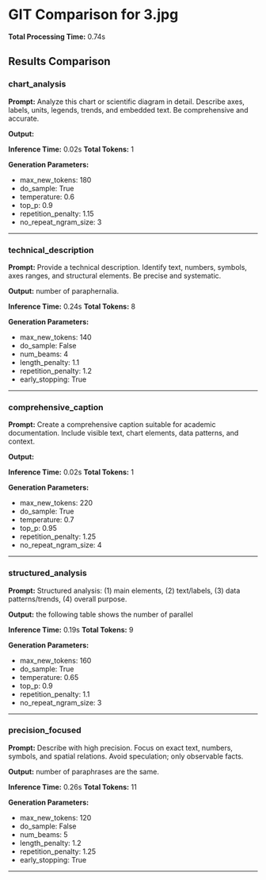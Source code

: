 # GIT Comparison for 3.jpg

**Total Processing Time:** 0.74s

## Results Comparison

### chart_analysis

**Prompt:** Analyze this chart or scientific diagram in detail. Describe axes, labels, units, legends, trends, and embedded text. Be comprehensive and accurate.

**Output:** 

**Inference Time:** 0.02s
**Total Tokens:** 1

**Generation Parameters:**
- max_new_tokens: 180
- do_sample: True
- temperature: 0.6
- top_p: 0.9
- repetition_penalty: 1.15
- no_repeat_ngram_size: 3

---

### technical_description

**Prompt:** Provide a technical description. Identify text, numbers, symbols, axes ranges, and structural elements. Be precise and systematic.

**Output:** number of paraphernalia.

**Inference Time:** 0.24s
**Total Tokens:** 8

**Generation Parameters:**
- max_new_tokens: 140
- do_sample: False
- num_beams: 4
- length_penalty: 1.1
- repetition_penalty: 1.2
- early_stopping: True

---

### comprehensive_caption

**Prompt:** Create a comprehensive caption suitable for academic documentation. Include visible text, chart elements, data patterns, and context.

**Output:** 

**Inference Time:** 0.02s
**Total Tokens:** 1

**Generation Parameters:**
- max_new_tokens: 220
- do_sample: True
- temperature: 0.7
- top_p: 0.95
- repetition_penalty: 1.25
- no_repeat_ngram_size: 4

---

### structured_analysis

**Prompt:** Structured analysis: (1) main elements, (2) text/labels, (3) data patterns/trends, (4) overall purpose.

**Output:** the following table shows the number of parallel

**Inference Time:** 0.19s
**Total Tokens:** 9

**Generation Parameters:**
- max_new_tokens: 160
- do_sample: True
- temperature: 0.65
- top_p: 0.9
- repetition_penalty: 1.1
- no_repeat_ngram_size: 3

---

### precision_focused

**Prompt:** Describe with high precision. Focus on exact text, numbers, symbols, and spatial relations. Avoid speculation; only observable facts.

**Output:** number of paraphrases are the same.

**Inference Time:** 0.26s
**Total Tokens:** 11

**Generation Parameters:**
- max_new_tokens: 120
- do_sample: False
- num_beams: 5
- length_penalty: 1.2
- repetition_penalty: 1.25
- early_stopping: True

---

